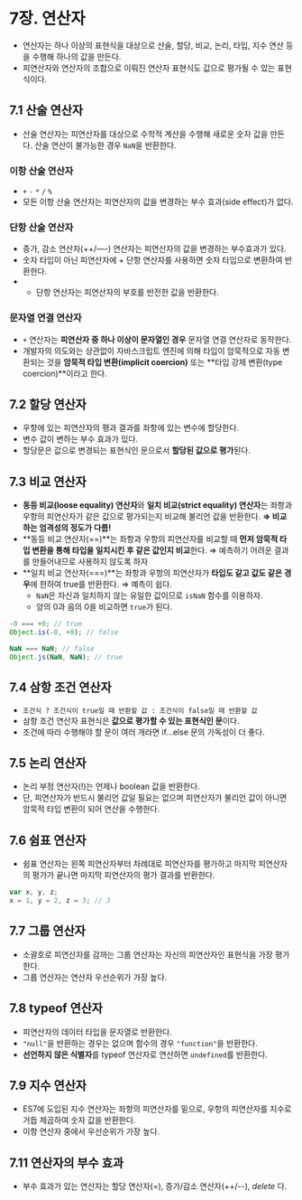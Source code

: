 # 7장. 연산자

- 연산자는 하나 이상의 표현식을 대상으로 산술, 할당, 비교, 논리, 타입, 지수 연산 등을 수행해 하나의 값을 만든다.
- 피연산자와 연산자의 조합으로 이뤄진 연산자 표현식도 값으로 평가될 수 있는 표현식이다.

## 7.1 산술 연산자

- 산술 연산자는 피연산자를 대상으로 수학적 계산을 수행해 새로운 숫자 값을 만든다. 산술 연산이 불가능한 경우 `NaN`을 반환한다.

### 이항 산술 연산자

- `+` `-` `*` `/` `%`
- 모든 이항 산술 연산자는 피연산자의 값을 변경하는 부수 효과(side effect)가 없다.

### 단항 산술 연산자

- 증가, 감소 연산자(++/—-) 연산자는 피연산자의 값을 변경하는 부수효과가 있다.
- 숫자 타입이 아닌 피연산자에 + 단항 연산자를 사용하면 숫자 타입으로 변환하여 반환한다.
- - 단항 연산자는 피연산자의 부호를 반전한 값을 반환한다.

### 문자열 연결 연산자

- `+` 연산자는 **피연산자 중 하나 이상이 문자열인 경우** 문자열 연결 연산자로 동작한다.
- 개발자의 의도와는 상관없이 자바스크립트 엔진에 의해 타입이 암묵적으로 자동 변환되는 것을 **암묵적 타입 변환(implicit coercion)** 또는 **타입 강제 변환(type coercion)**이라고 한다.

## 7.2 할당 연산자

- 우항에 있는 피연산자의 평과 결과를 좌항에 있는 변수에 할당한다.
- 변수 값이 변하는 부수 효과가 있다.
- 할당문은 값으로 변경되는 표현식인 문으로서 **할당된 값으로 평가**된다.

## 7.3 비교 연산자

- **동등 비교(loose equality) 연산자**와 **일치 비교(strict equality) 연산자**는 좌항과 우항의 피연산자가 같은 값으로 평가되는지 비교해 불리언 값을 반환한다.
**⇒ 비교하는 엄격성의 정도가 다름!**
- **동등 비교 연산자(==)**는 좌항과 우항의 피연산자를 비교할 때 **먼저 암묵적 타입 변환을 통해 타입을 일치시킨 후 같은 값인지 비교**한다. ⇒ 예측하기 어려운 결과를 만들어내므로 사용하지 않도록 하자
- **일치 비교 연산자(===)**는 좌항과 우항의 피연산자가 **타입도 같고 값도 같은 경우**에 한하여 true를 반환한다. ⇒ 예측이 쉽다.
    - `NaN`은 자신과 일치하지 않는 유일한 값이므로 `isNaN` 함수를 이용하자.
    - 양의 0과 음의 0을 비교하면 `true`가 된다.

```jsx
-0 === +0; // true
Object.is(-0, +0); // false

NaN === NaN; // false
Object.js(NaN, NaN); // true
```

## 7.4 삼항 조건 연산자

- `조건식 ? 조건식이 true일 때 반환할 값 : 조건식이 false일 때 반환할 값`
- 삼항 조건 연산자 표현식은 **값으로 평가할 수 있는 표현식인 문**이다.
- 조건에 따라 수행해야 할 문이 여러 개라면 if...else 문의 가독성이 더 좋다.

## 7.5 논리 연산자

- 논리 부정 연산자(!)는 언제나 boolean 값을 반환한다.
- 단, 피연산자가 반드시 불리언 값일 필요는 없으며 피연산자가 불리언 값이 아니면 암묵적 타입 변환이 되어 연산을 수행한다.

## 7.6 쉼표 연산자

- 쉼표 연산자는 왼쪽 피연산자부터 차례대로 피연산자를 평가하고 마지막 피연산자의 평가가 끝나면 마지막 피연산자의 평가 결과를 반환한다.

```jsx
var x, y, z;
x = 1, y = 2, z = 3; // 3
```

## 7.7 그룹 연산자

- 소괄호로 피연산자를 감까는 그룹 연산자는 자신의 피연산자인 표현식을 가장 평가한다.
- 그룹 연산자는 연산자 우선순위가 가장 높다.

## 7.8 typeof 연산자

- 피연산자의 데이터 타입을 문자열로 반환한다.
- `"null"`을 반환하는 경우는 없으며 함수의 경우 `"function"`을 반환한다.
- **선언하지 않은 식별자**를 typeof 연산자로 연산하면 `undefined`를 반환한다.

## 7.9 지수 연산자

- ES7에 도입된 지수 연산자는 좌항의 피연산자를 밑으로, 우항의 피연산자를 지수로 거듭 제곱하여 숫자 값을 반환한다.
- 이항 연산자 중에서 우선순위가 가장 높다.

## 7.11 연산자의 부수 효과

- 부수 효과가 있는 연산자는 할당 연산자(=), 증가/감소 연산자(++/--), *delete* 다.